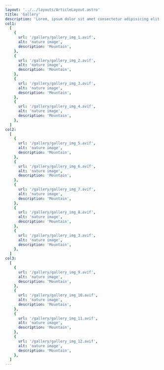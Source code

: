 ```yaml
---
layout: '../../layouts/ArticleLayout.astro'
title: 'Gallery'
description: 'Lorem, ipsum dolor sit amet consectetur adipisicing elit. Nobis quasi molestiae laudantium repellendus temporibus id'
col1:
  [
    {
      url: '/gallery/gallery_img_1.avif',
      alt: 'nature image',
      description: 'Mountain',
    },
    {
      url: '/gallery/gallery_img_2.avif',
      alt: 'nature image',
      description: 'Mountain',
    },
    {
      url: '/gallery/gallery_img_3.avif',
      alt: 'nature image',
      description: 'Mountain',
    },
    {
      url: '/gallery/gallery_img_4.avif',
      alt: 'nature image',
      description: 'Mountain',
    },
  ]
col2:
  [
    {
      url: '/gallery/gallery_img_5.avif',
      alt: 'nature image',
      description: 'Mountain',
    },
    {
      url: '/gallery/gallery_img_6.avif',
      alt: 'nature image',
      description: 'Mountain',
    },
    {
      url: '/gallery/gallery_img_7.avif',
      alt: 'nature image',
      description: 'Mountain',
    },
    {
      url: '/gallery/gallery_img_8.avif',
      alt: 'nature image',
      description: 'Mountain',
    },
    {
      url: '/gallery/gallery_img_3.avif',
      alt: 'nature image',
      description: 'Mountain',
    },
  ]
col3:
  [
    {
      url: '/gallery/gallery_img_9.avif',
      alt: 'nature image',
      description: 'Mountain',
    },
    {
      url: '/gallery/gallery_img_10.avif',
      alt: 'nature image',
      description: 'Mountain',
    },
    {
      url: '/gallery/gallery_img_11.avif',
      alt: 'nature image',
      description: 'Mountain',
    },
    {
      url: '/gallery/gallery_img_12.avif',
      alt: 'nature image',
      description: 'Mountain',
    },
  ]
---
```


